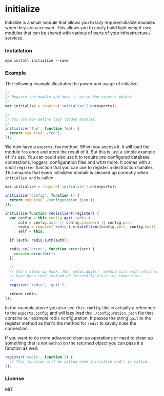 # initialize

Initialize is a small module that allows you to lazy require/initialize modules
when they are accessed. This allows you to easily build light weight `core`
modules that can be shared with various of parts of your infrastructure
/ services.

### Installation

```
npm install initialize --save
```

### Example

The following example illustrates the power and usage of initialize.

```js
//
// Require the module and hook it on to the exports object
//
var initialize = require('initialize').on(exports);

//
// You can now define lazy loaded modules:
//
initialize('foo', function foo() {
  return require('./foo');
});
```

We now have a `exports.foo` method. When you access it, it will load the module
`foo` once and store the result of it. But this is just a simple example of it's
use. You can could also use it to require pre-configured database connections,
loggers, configuration files and what more. It comes with a small `register`
function that you can use to register a destruction handler. This ensures that
every initialized module is cleaned up correctly when `initialize.end` is
called.

```js
var initialize = require('initialize').on(exports);

initialize('config', function () {
  return require('./configuration.json');
});

initialize(function redisClient(register) {
  var config = this.config.get('redis')
    , auth = config.auth || config.password || config.pass
    , redis = require('redis').createClient(config.port, config.host)
    , self = this;

  if (auth) redis.auth(auth);

  redis.on('error', function error(err) {
    console.error(err);
  });

  //
  // Add a clean-up hook. The `redis.quit()` method will wait until all replies
  // have been read instead of forcefully close the connection.
  //
  register('redis', 'quit');

  return redis;
});
```

In the example above you also see `this.config`, this is actually a reference to
the `exports.config` and will lazy load the `./configuration.json` file that
contains our example redis configuration. It passes the string `quit` to the
register method as that's the method for `redis` to savely nuke the connection.

If you want to do more advanced clean up operations or need to clean up
something that is not `method` on the returned object you can pass it
a function as well:

```js
register('redis', function () {
  // This function will be called when initialize.end() is called.
});
```

### License

MIT

